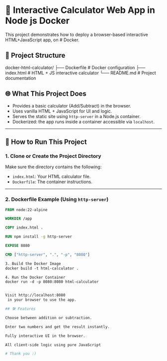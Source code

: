 # 🧮 Interactive Calculator Web App in Node js Docker

This project demonstrates how to deploy a browser-based interactive HTML+JavaScript app, on # Docker.


## 📁 Project Structure

docker-html-calculator/
├── Dockerfile # Docker configuration
├── index.html # HTML + JS interactive calculator
└── README.md # Project documentation

## 🌐 What This Project Does

- Provides a basic calculator (Add/Subtract) in the browser.
- Uses vanilla HTML + JavaScript for UI and logic.
- Serves the static site using `http-server` in a Node.js container.
- Dockerized: the app runs inside a container accessible via `localhost`.

---

## 🚀 How to Run This Project

### 1. Clone or Create the Project Directory

Make sure the directory contains the following:

- `index.html`: Your HTML calculator file.
- `Dockerfile`: The container instructions.

---

### 2. Dockerfile Example (Using `http-server`)

```Dockerfile
FROM node:22-alpine

WORKDIR /app

COPY index.html .

RUN npm install -g http-server

EXPOSE 8080

CMD ["http-server", ".", "-p", "8080"]

3. Build the Docker Image
docker build -t html-calculator .

4. Run the Docker Container
docker run -d -p 8080:8080 html-calculator


Visit http://localhost:8080
 in your browser to use the app.

## 🛠 Features

Choose between addition or subtraction.

Enter two numbers and get the result instantly.

Fully interactive UI in the browser.

All client-side logic using pure JavaScript

# Thank you :)
